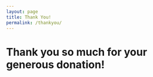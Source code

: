 ```yaml
---
layout: page
title: Thank You!
permalink: /thankyou/
---
```


# Thank you so much for your generous donation!